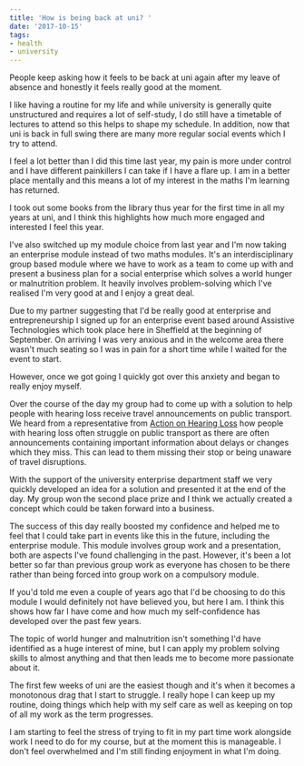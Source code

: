 ```yaml
---
title: 'How is being back at uni? '
date: '2017-10-15'
tags:
- health
- university
---
```


People keep asking how it feels to be back at uni again after my leave of absence and honestly it feels really good at the moment.

I like having a routine for my life and while university is generally quite unstructured and requires a lot of self-study, I do still have a timetable of lectures to attend so this helps to shape my schedule. In addition, now that uni is back in full swing there are many more regular social events which I try to attend.

I feel a lot better than I did this time last year, my pain is more under control and I have different painkillers I can take if I have a flare up. I am in a better place mentally and this means a lot of my interest in the maths I'm learning has returned.

I took out some books from the library thus year for the first time in all my years at uni, and I think this highlights how much more engaged and interested I feel this year. 

I've also switched up my module choice from last year and I'm now taking an enterprise module instead of two maths modules. It's an interdisciplinary group based module where we have to work as a team to come up with and present a business plan for a social enterprise which solves a world hunger or malnutrition problem. It heavily involves problem-solving which I've realised I'm very good at and I enjoy a great deal.

Due to my partner suggesting that I'd be really good at enterprise and entrepreneurship I signed up for an enterprise event based around Assistive Technologies which took place here in Sheffield at the beginning of September. On arriving I was very anxious and in the welcome area there wasn't much seating so I was in pain for a short time while I waited for the event to start.

However, once we got going I quickly got over this anxiety and began to really enjoy myself. 

Over the course of the day my group had to come up with a solution to help people with hearing loss receive travel announcements on public transport. We heard from a representative from [Action on Hearing Loss](https://www.actiononhearingloss.org.uk) how people with hearing loss often struggle on public transport as there are often announcements containing important information about delays or changes which they miss. This can lead to them missing their stop or being unaware of travel disruptions.

With the support of the university enterprise department staff we very quickly developed an idea for a solution and presented it at the end of the day. My group won the second place prize and I think we actually created a concept which could be taken forward into a business. 

The success of this day really boosted my confidence and helped me to feel that I could take part in events like this in the future, including the enterprise module. This module involves group work and a presentation, both are aspects I've found challenging in the past. However, it's been a lot better so far than previous group work as everyone has chosen to be there rather than being forced into group work on a compulsory module.

If you'd told me even a couple of years ago that I'd be choosing to do this module I would definitely not have believed you, but here I am. I think this shows how far I have come and how much my self-confidence has developed over the past few years. 

The topic of world hunger and malnutrition isn't something I'd have identified as a huge interest of mine, but I can apply my problem solving skills to almost anything and that then leads me to become more passionate about it. 

The first few weeks of uni are the easiest though and it's when it becomes a  monotonous drag that I start to struggle. I really hope I can keep up my routine, doing things which help with my self care as well as keeping on top of all my work as the term progresses.

I am starting to feel the stress of trying to fit in my part time work alongside work I need to do for my course, but at the moment this is manageable. I don't feel overwhelmed and I'm still finding enjoyment in what I'm doing.